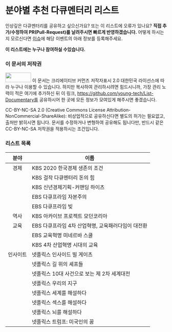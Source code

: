 # 분야별 추천 다큐멘터리 리스트

인상깊은 다큐멘터리를 공유하고 싶으신가요? 또는 이 리스트에 오류가 있나요? **직접 추가/수정하여 PR(Pull-Request)를 날려주시면 빠르게 반영하겠습니다.** 어떻게 하시는지 모르신다면 [이슈](https://github.com/young-tech/List-Documentary/issues)에 해당 이벤트의 아래 정보를 등록해주세요.

**이 리스트에는 누구나 참여하실 수있습니다.**

### 이 문서의 저작권
<img src="https://camo.githubusercontent.com/3bb4d5e3baf9d6090c2c7feab81555029b579e76/68747470733a2f2f6d6972726f72732e6372656174697665636f6d6d6f6e732e6f72672f70726573736b69742f627574746f6e732f38387833312f706e672f62792d6e632d73612e706e67" width="80px" height="30px"></img> 이 문서는 크리에이티브 커먼즈 저작자표시 2.0 대한민국 라이선스에 따라 누구나 이용할 수 있습니다. 하지만 복사하여 관리하시려면 힘드시니까, 가장 관리 노력이 적은 여기에 추가하신 뒤 이 링크, https://github.com/young-tech/List-Documentary를 공유하시어 한 곳에 모든 정보가 모여있게 해주시면 좋겠습니다.

CC-BY-NC-SA 2.0 (Creative Commons License Attribution-NonCommercial-ShareAlike): 비상업적으로 공유하신다면 별도의 허가는 필요없고, 출처만 밝히시면 됩니다. 문서를 수정하거나 변형하여 공유해도 됩니다만, 반드시 같은 CC-BY-NC-SA 저작권을 적용하시는 조건입니다.

### 리스트 목록

|분야|이름|
|:------:|------|
|경제|KBS 2020 한국경제 생존의 조건|
||KBS 걸작 다큐멘터리 돈의 힘|
||KBS 신년경제기획-커맨딩 하이츠|
||EBS 다큐프라임 자본주의|
||EBS 다큐프라임 빚|
|역사|KBS 아카이브 프로젝트 모던코리아|
|교육|EBS 다큐프라임 4차 산업혁명, 교육패러다임이 대전환|
||EBS 교육혁명 미네르바 스쿨|
||KBS 4차 산업혁명 시대의 교육|
|인사이트|넷플릭스 인사이드 빌 게이츠|
||넷플릭스 길 위의 셰프들|
||넷플릭스 10대 사건으로 보는 제 2차 세계대전|
||넷플릭스 우리의 지구|
||넷플릭스 세계를 해설하다|
||넷플릭스 섹스를 해설하다|
||넷플릭스 뇌를 해설하다|
||넷플릭스 트럼프: 미국인의 꿈|
